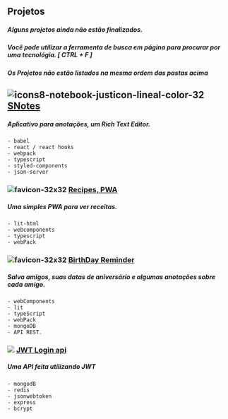 <!-- ![banner](https://user-images.githubusercontent.com/88716893/164410744-1de53f9a-719d-4955-83b5-5f6787401786.png) -->

## Projetos

##### Alguns projetos ainda não estão finalizados.

##### Você pode utilizar a ferramenta de busca em página para procurar por uma tecnológia. [ CTRL + F ]

##### **_Os Projetos não estão listados na mesma ordem das pastas acima_**




## ![icons8-notebook-justicon-lineal-color-32](https://user-images.githubusercontent.com/88716893/166608554-33f3d8fb-1b1a-4414-8fa5-3b2b52dca1f9.png) [**SNotes**](./04_s_notes/)

##### Aplicativo para anotações, um Rich Text Editor.
    - babel
    - react / react hooks
    - webpack
    - typescript
    - styled-components
    - json-server
    
    
    
    
### ![favicon-32x32](https://user-images.githubusercontent.com/88716893/166608701-67e46550-6551-407d-a68f-997ddc4f5204.png) [Recipes, PWA](./03_Recipes_Notebook/)

##### Uma simples PWA para ver receitas.
    - lit-html
    - webcomponents
    - typescript
    - webPack
    



### ![favicon-32x32](https://user-images.githubusercontent.com/88716893/166608816-45ad7903-c116-420c-b85e-24a976e177a4.png) [BirthDay Reminder](./02_Birthday_Reminder/)

##### Salva amigos, suas datas de aniversário e algumas anotações sobre cada amigo.
    - webComponents
    - lit
    - typeScript
    - webPack
    - mongoDB
    - API REST.





### <img src="https://img.icons8.com/bubbles/32/000000/lock-2.png"/> [JWT Login api](./01_Authentication_JWT/)

##### Uma API feita utilizando JWT
    - mongodB
    - redis
    - jsonwebtoken
    - express
    - bcrypt
